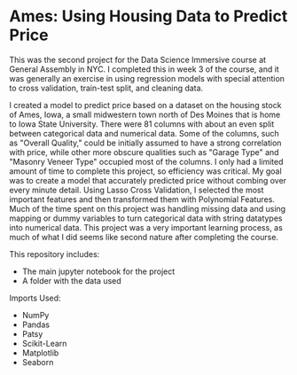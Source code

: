 # Ames: Using Housing Data to Predict Price

This was the second project for the Data Science Immersive course at General Assembly in NYC. I completed this in week 3 of the course, and it was generally an exercise in using regression models with special attention to cross validation,  train-test split, and cleaning data.  

 I created a model to predict price based on a dataset on the housing stock of Ames, Iowa, a small midwestern town north of Des Moines that is home to Iowa State University. There were 81 columns with about an even split between categorical data and numerical data. Some of the columns, such as "Overall Quality," could be initially assumed to have a strong correlation with price, while other more obscure qualities such as "Garage Type" and "Masonry Veneer Type" occupied most of the columns. I only had a limited amount of time to complete this project, so efficiency was critical. My goal was to create a model that accurately predicted price without combing over every minute detail. Using Lasso Cross Validation, I selected the most important features and then transformed them with Polynomial Features. Much of the time spent on this project was handling missing data and using mapping or dummy variables to turn categorical data with string datatypes into numerical data. This project was a very important learning process, as much of what I did seems like second nature after completing the course. 

 This repository includes:
 - The main jupyter notebook for the project
 - A folder with the data used

 Imports Used:
 - NumPy
 - Pandas
 - Patsy
 - Scikit-Learn
 - Matplotlib
 - Seaborn
